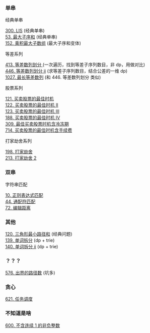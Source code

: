 ### 单串

经典单串

<div class="outerlink">
<a href="../_leetcode/300_longest_increasing_subsequence.html">300. LIS</a> (经典单串) <br>
<a href="../_leetcode/53_maximum_subarray.html">53. 最大子序和</a> (经典单串) <br>
<a href="../_leetcode/152_maximum_product_subarray.html">152. 乘积最大子数组</a> (最大子序和变体) <br>
</div>

等差系列

<div class="outerlink">
<a href="../_leetcode/413.html">413. 等差数列划分 </a> (一次遍历，找到等差子序列数目，非 dp，用做对比) </br>
<a href="../_leetcode/446.html">446. 等差数列划分 ii</a> (求等差子序列数目，结合公差的一维 dp) </br>
<a href="../_leetcode/1027.html">1027. 最长等差数列</a> (和 446. 等差数列划分 类似) </br>
</div>

股票系列

<div class="outerlink">
<a href="../_leetcode/121_best_time_to_sell_stock.html">121. 买卖股票的最佳时机</a><br>
<a href="../_leetcode/122_best_time_to_sell_stock_ii.html">122. 买卖股票的最佳时机 II</a><br>
<a href="../_leetcode/123_best_time_to_sell_stock_iii.html">123. 买卖股票的最佳时机 III</a><br>
<a href="../_leetcode/188_best_time_to_sell_stock_iv.html">188. 买卖股票的最佳时机 IV</a><br>
<a href="../_leetcode/309_best_time_to_buy_and_sell_stock_with_cooldown.html">309. 最佳买卖股票时机含冷冻期</a><br>
<a href="../_leetcode/714_best_time_to_buy_and_sell_stock_with_transaction_fee.html">714. 买卖股票的最佳时机含手续费</a><br>
</div>

打家劫舍系列

<div class="outerlink">
<a href="../_leetcode/198.md">198. 打家劫舍</a> <br>
<a href="../_leetcode/213.md">213. 打家劫舍 2</a> <br>
</div>

### 双串

字符串匹配

<div class="outerlink">
<a href="../_leetcode/10_regular_exp_matching.html">10. 正则表达式匹配</a><br>
<a href="../_leetcode/44_wildcard_matching.html">44. 通配符匹配</a><br>
<a href="../_leetcode/72_edit_distance.html">72. 编辑距离</a><br>
</div>

### 其他

<div class="outerlink">
<a href="../_leetcode/120_triangle.html">120. 三角形最小路径和</a> (经典问题)<br>
<a href="../_leetcode/139/">139. 单词拆分</a> (dp + trie) <br>
<a href="../_leetcode/140/">140. 单词拆分 ii</a> (dp + trie) <br>
</div>

### ？？？

<div class="outerlink">
<a href="../_leetcode/576.html">576. 出界的路径数</a> (坑多)<br>
</div>

### 贪心

<a href="../_leetcode/621.html">621. 任务调度</a> <br>

### 不知道是啥

<a href="../_leetcode/600.html">600. 不含连续 1 的非负整数</a> <br>
